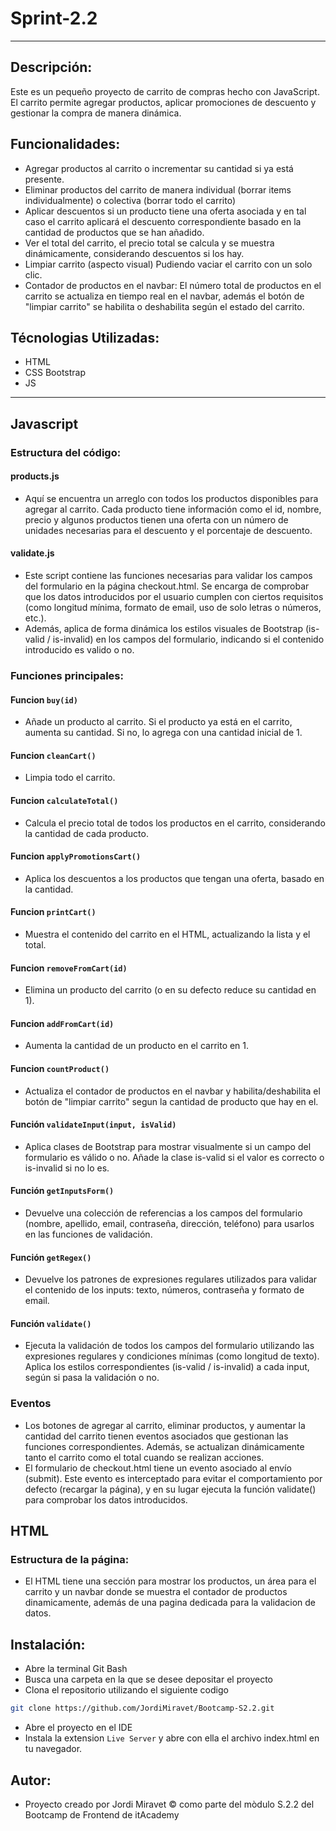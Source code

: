 # Sprint-2.2
---

## Descripción:
Este es un pequeño proyecto de carrito de compras hecho con JavaScript. El carrito permite agregar productos, aplicar promociones de descuento y gestionar la compra de manera dinámica.

## Funcionalidades:
- Agregar productos al carrito o incrementar su cantidad si ya está presente.
- Eliminar productos del carrito de manera individual (borrar items individualmente) o colectiva (borrar todo el carrito)
- Aplicar descuentos si un producto tiene una oferta asociada y en tal caso el carrito aplicará el descuento correspondiente basado en la cantidad de productos que se han añadido.
- Ver el total del carrito, el precio total se calcula y se muestra dinámicamente, considerando descuentos si los hay.
- Limpiar carrito (aspecto visual) Pudiendo vaciar el carrito con un solo clic.
- Contador de productos en el navbar: El número total de productos en el carrito se actualiza en tiempo real en el navbar, además el botón de "limpiar carrito" se habilita o deshabilita según el estado del carrito.

## Técnologias Utilizadas:
- HTML
- CSS Bootstrap
- JS

---

## Javascript

### Estructura del código:

#### products.js
- Aquí se encuentra un arreglo con todos los productos disponibles para agregar al carrito. Cada producto tiene información como el id, nombre, precio y algunos productos tienen una oferta con un número de unidades necesarias para el descuento y el porcentaje de descuento.

#### validate.js
- Este script contiene las funciones necesarias para validar los campos del formulario en la página checkout.html. Se encarga de comprobar que los datos introducidos por el usuario cumplen con ciertos requisitos (como longitud mínima, formato de email, uso de solo letras o números, etc.).
- Además, aplica de forma dinámica los estilos visuales de Bootstrap (is-valid / is-invalid) en los campos del formulario, indicando si el contenido introducido es valido o no.

### Funciones principales:

#### Funcion `buy(id)`
- Añade un producto al carrito. Si el producto ya está en el carrito, aumenta su cantidad. Si no, lo agrega con una cantidad inicial de 1.

#### Funcion `cleanCart()`
- Limpia todo el carrito.

#### Funcion `calculateTotal()`
- Calcula el precio total de todos los productos en el carrito, considerando la cantidad de cada producto.

#### Funcion `applyPromotionsCart()`
- Aplica los descuentos a los productos que tengan una oferta, basado en la cantidad.

#### Funcion `printCart()`
- Muestra el contenido del carrito en el HTML, actualizando la lista y el total.

#### Funcion `removeFromCart(id)`
- Elimina un producto del carrito (o en su defecto reduce su cantidad en 1).

#### Funcion `addFromCart(id)`
- Aumenta la cantidad de un producto en el carrito en 1.

#### Funcion `countProduct()`
- Actualiza el contador de productos en el navbar y habilita/deshabilita el botón de "limpiar carrito" segun la cantidad de producto que hay en el.

#### Función `validateInput(input, isValid)`
- Aplica clases de Bootstrap para mostrar visualmente si un campo del formulario es válido o no. Añade la clase is-valid si el valor es correcto o is-invalid si no lo es.

#### Función `getInputsForm()`
- Devuelve una colección de referencias a los campos del formulario (nombre, apellido, email, contraseña, dirección, teléfono) para usarlos en las funciones de validación.

#### Función `getRegex()`
- Devuelve los patrones de expresiones regulares utilizados para validar el contenido de los inputs: texto, números, contraseña y formato de email.

#### Función `validate()`
- Ejecuta la validación de todos los campos del formulario utilizando las expresiones regulares y condiciones mínimas (como longitud de texto). Aplica los estilos correspondientes (is-valid / is-invalid) a cada input, según si pasa la validación o no.

### Eventos
- Los botones de agregar al carrito, eliminar productos, y aumentar la cantidad del carrito tienen eventos asociados que gestionan las funciones correspondientes. Además, se actualizan dinámicamente tanto el carrito como el total cuando se realizan acciones.
- El formulario de checkout.html tiene un evento asociado al envío (submit). Este evento es interceptado para evitar el comportamiento por defecto (recargar la página), y en su lugar ejecuta la función validate() para comprobar los datos introducidos.

## HTML

### Estructura de la página: 
- El HTML tiene una sección para mostrar los productos, un área para el carrito y un navbar donde se muestra el contador de productos dinamicamente, además de una pagina dedicada para la validacion de datos.

## Instalación:

- Abre la terminal Git Bash
- Busca una carpeta en la que se desee depositar el proyecto
- Clona el repositorio utilizando el siguiente codigo
```bash
git clone https://github.com/JordiMiravet/Bootcamp-S2.2.git
```
- Abre el proyecto en el IDE
- Instala la extension `Live Server` y abre con ella el archivo index.html en tu navegador.

## Autor:
- Proyecto creado por Jordi Miravet &copy; como parte del mòdulo S.2.2 del Bootcamp de Frontend de itAcademy